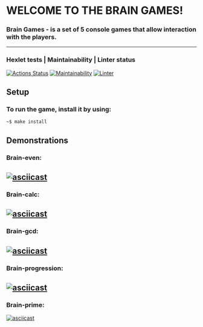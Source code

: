 # WELCOME TO THE BRAIN GAMES! 

### Brain Games - is a set of 5 console games that allow interaction with the players.
---
### Hexlet tests | Maintainability | Linter status 
[![Actions Status](https://github.com/SiKnow/frontend-project-lvl1/workflows/hexlet-check/badge.svg)](https://github.com/SiKnow/frontend-project-lvl1/actions) [![Maintainability](https://api.codeclimate.com/v1/badges/a99a88d28ad37a79dbf6/maintainability)](https://codeclimate.com/github/SiKnow/frontend-project-lvl1) [![Linter](https://github.com/SiKnow/frontend-project-lvl1/actions/workflows/linter.yml/badge.svg)](https://github.com/SiKnow/frontend-project-lvl1/actions/workflows/linter.yml)

## Setup ##
### To run the game, install it by using:
    ~$ make install

## Demonstrations

### Brain-even:
[![asciicast](https://asciinema.org/a/410005.svg)](https://asciinema.org/a/410005)
---
### Brain-calc:
[![asciicast](https://asciinema.org/a/410007.svg)](https://asciinema.org/a/410007)
---
### Brain-gcd:
[![asciicast](https://asciinema.org/a/410009.svg)](https://asciinema.org/a/410009)
---
### Brain-progression:
[![asciicast](https://asciinema.org/a/410010.svg)](https://asciinema.org/a/410010)
---
### Brain-prime:
[![asciicast](https://asciinema.org/a/410011.svg)](https://asciinema.org/a/410011)
